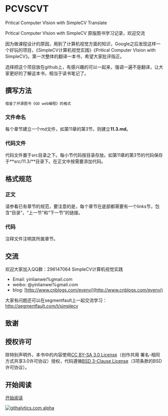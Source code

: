 PCVSCVT
=======

Pritical Computer VIsion with SimpleCV Translate


Pritical Computer VIsion with SimpleCV 原版图书学习记录，欢迎交流


因为做课程设计的原因，用到了计算机视觉方面的知识，Google之后发现这样一个好玩的项目，《SimpleCV计算机视觉实践》《Pritical Computer VIsion with SimpleCV》。第一次整体的翻译一本书，希望大家批评指正。

选择把这个项目放在github上，有感兴趣的可以一起来，强调一遍不是翻译，让大家更好的了解这本书，相当于读书笔记了。

## 撰写方法
 ` 借鉴了开源图书《GO web编程》的格式 `
### 文件命名
每个章节建立一个md文件，如第11章的第3节，则建立**11.3.md**。
### 代码文件
代码文件置于src目录之下。每小节代码按目录存放。如第11章的第3节的代码保存于**src/11.3/**目录下。在正文中按需要添加代码。

## 格式规范
### 正文
请参看已有章节的规范，要注意的是，每个章节在底部都需要有一个links节，包含“目录”，“上一节”和“下一节”的链接。
### 代码
注释文件注明其所属章节。


## 交流
欢迎大家加入QQ群：296147064  SimpleCV计算机视觉实践

* Email: yinlianwei%gmail.com
* weibo: @yinlianwei%gmail.com
* blog: [http://www.cnblogs.com/evenvi](http://www.cnblogs.com/evenvi)

大家有问题还可以在segmentfault上一起交流学习：http://segmentfault.com/t/simplecv

## 致谢


## 授权许可
除特别声明外，本书中的内容使用[CC BY-SA 3.0 License](http://creativecommons.org/licenses/by-sa/3.0/)（创作共用 署名-相同方式共享3.0许可协议）授权，代码遵循[BSD 3-Clause License](<https://github.com/yinlianwei/PCVSCVT/blob/master/LICENSE.md>)（3项条款的BSD许可协议）。

## 开始阅读
[开始阅读](<https://github.com/yinlianwei/PCVSCVT/blob/master/src/Table%20of%20Comtents.md>)


[![githalytics.com alpha](https://cruel-carlota.pagodabox.com/44c98c9d398b8319b6e87edcd3e34144 "githalytics.com")](https://github.com/yinlianwei/PCVSCVT)

